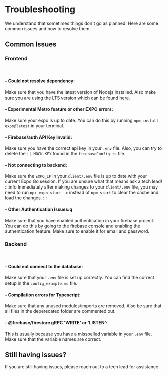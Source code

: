 # Troubleshooting

We understand that sometimes things don't go as planned. Here are some common issues and how to resolve them.

## Common Issues

### Frontend

<br>

#### - **Could not resolve dependency**:

Make sure that you have the latest version of Nodejs installed. Also make sure you are using the LTS version which can be found [here](https://nodejs.org/en/).

#### - **Experimental Metro feature or other EXPO errors**:

Make sure your expo is up to date. You can do this by running `npm install expo@latest` in your terminal.

#### - **Firebase/auth API Key Invalid**:

Make sure you have the correct api key in your `.env` file. Also, you can try to delete the `|| MOCK-KEY` found in the `firebaseConfig.ts` file.

#### - **Not connecting to backend**:

Make sure the `EXPO_IP` in your `client/.env` file is up to date with your current Expo Go session. If you are unsure what that means ask a tech lead!
:::info
Immediately after making changes to your `client/.env` file, you may need to run `npx expo start -c` instead of `npm start` to clear the cache and load the changes.
:::

#### - **Other Authentication Issues**:q

Make sure that you have enabled authentication in your firebase project. You can do this by going to the firebase console and enabling the authentication feature. Make sure to enable it for email and password.

### Backend

<br>

#### - **Could not connect to the database**:

Make sure that your `.env` file is set up correctly. You can find the correct setup in the `config_example.md` file.

#### - **Compilation errors for Typescript**:

Make sure that any unused modules/imports are removed. Also be sure that all files in the deperecated folder are commented out.

#### - **@firebase/firestore gRPC 'WRITE' or 'LISTEN'**:

This is usually because you have a misspelled variable in your `.env` file. Make sure that the variable names are correct.

## Still having issues?

If you are still having issues, please reach out to a tech lead for assistance.

